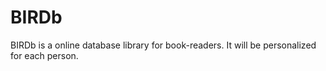 # BIRDb
 BIRDb is a online database library for book-readers. It will be personalized for each person. 
